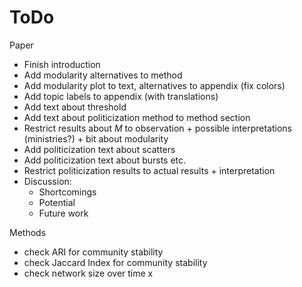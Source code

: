 # ToDo


Paper
- Finish introduction
- Add modularity alternatives to method
- Add modularity plot to text, alternatives to appendix (fix colors)
- Add topic labels to appendix (with translations)
- Add text about threshold
- Add text about politicization method to method section
- Restrict results about _M_ to observation + possible interpretations (ministries?) + bit about modularity
- Add politicization text about scatters
- Add politicization text about bursts etc.
- Restrict politicization results to actual results + interpretation
- Discussion:
    - Shortcomings
    - Potential
    - Future work


Methods
- check ARI for community stability
- check Jaccard Index for community stability
- check network size over time x